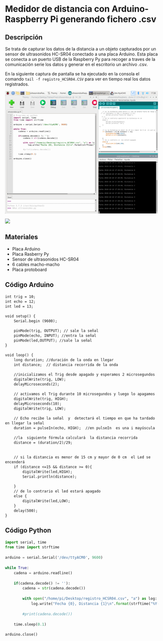 # Medidor de distancia con Arduino-Raspberry Pi generando fichero .csv

## Descripción

Se trata de capturar los datos de la distancia a un objeto capturados por un sensor de ultrasonidos HC-SR04 conectado a una placa Arduino. Esta placa se conecta a un puerto USB de la Raspberry Py para recoger a traves de la comunicación serie los datos y generar en el escritorio un archivo .csv.

En la siguiente captura de pantalla se ha ejecutado en la consola  el comando `tail -f registro_HCSR04.CSV` para ver en tiempo real los datos registrados.


![](captura.png) 



![](Montaje.jpg) 


## Materiales

- Placa Arduino
- Placa Rasberry Py
- Sensor de ultrasonidos HC-SR04
- 6 cables macho-macho
- Placa protoboard

## Código Arduino

```arduino
int trig = 10;  
int echo = 12;
int led = 13;

void setup() {
    Serial.begin (9600);

    pinMode(trig, OUTPUT); // sale la señal
    pinMode(echo, INPUT); //entra la señal
    pinMode(led,OUTPUT); //sale la señal
}

void loop() {
    long duration; //duración de la onda en llegar
    int distance;  // distancia recorrida de la onda
    
    //inicializamos el Trig desde apagado y esperamos 2 microsegundos
    digitalWrite(trig, LOW);
    delayMicroseconds(2);

    // activamos el Trig durante 10 microsegundos y luego lo apagamos
    digitalWrite(trig, HIGH);
    delayMicroseconds(10);
    digitalWrite(trig, LOW);

    // Echo recibe la señal  y  detectará el tiempo en que ha tardado en llegar la señal
    duration = pulseIn(echo, HIGH);  //en pulseIn  es una i mayúscula

    //la  siguiente fórmula calculará  la distancia recorrida
    distance = (duration/2)/29;  


    // si la distancia es menor de 15 cm y mayor de 0 cm  el Led se encenderá
    if (distance <=15 && distance >= 0){
        digitalWrite(led,HIGH);
        Serial.println(distance);
        
    }
    // de lo contrario el led estará apagado
    else {
        digitalWrite(led,LOW);
    }
    delay(500);
}

```


## Código Python

```python
import serial, time
from time import strftime

arduino = serial.Serial('/dev/ttyACM0', 9600)

while True:
    cadena = arduino.readline()
  
    if(cadena.decode() != ''):
        cadena = str(cadena.decode())
                       
        with open("/home/pi/Desktop/registro_HCSR04.csv", "a") as log:
            log.write("Fecha {0}, Distancia {1}\n".format(strftime("%Y-%m-%d %H:%M:%S"), cadena))
        
        #print(cadena.decode())
  
    time.sleep(0.1)

arduino.close()
```
